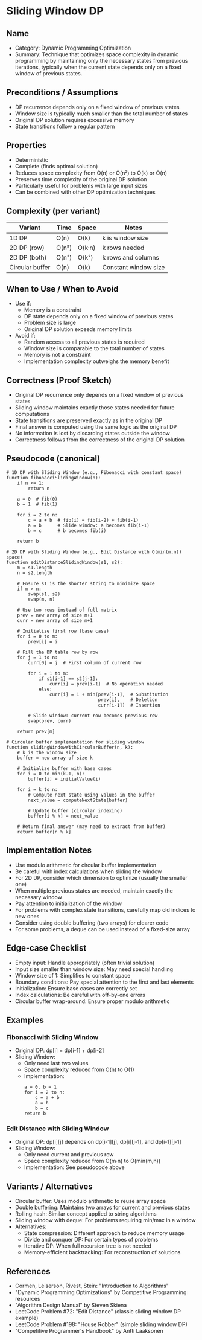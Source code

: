 # Sliding Window DP

## Name
- Category: Dynamic Programming Optimization
- Summary: Technique that optimizes space complexity in dynamic programming by maintaining only the necessary states from previous iterations, typically when the current state depends only on a fixed window of previous states.

## Preconditions / Assumptions
- DP recurrence depends only on a fixed window of previous states
- Window size is typically much smaller than the total number of states
- Original DP solution requires excessive memory
- State transitions follow a regular pattern

## Properties
- Deterministic
- Complete (finds optimal solution)
- Reduces space complexity from O(n) or O(n²) to O(k) or O(n)
- Preserves time complexity of the original DP solution
- Particularly useful for problems with large input sizes
- Can be combined with other DP optimization techniques

## Complexity (per variant)
| Variant | Time | Space | Notes |
|---|---|---|---|
| 1D DP | O(n) | O(k) | k is window size |
| 2D DP (row) | O(n²) | O(k·n) | k rows needed |
| 2D DP (both) | O(n²) | O(k²) | k rows and columns |
| Circular buffer | O(n) | O(k) | Constant window size |

## When to Use / When to Avoid
- Use if:
  - Memory is a constraint
  - DP state depends only on a fixed window of previous states
  - Problem size is large
  - Original DP solution exceeds memory limits
- Avoid if:
  - Random access to all previous states is required
  - Window size is comparable to the total number of states
  - Memory is not a constraint
  - Implementation complexity outweighs the memory benefit

## Correctness (Proof Sketch)
- Original DP recurrence only depends on a fixed window of previous states
- Sliding window maintains exactly those states needed for future computations
- State transitions are preserved exactly as in the original DP
- Final answer is computed using the same logic as the original DP
- No information is lost by discarding states outside the window
- Correctness follows from the correctness of the original DP solution

## Pseudocode (canonical)
```pseudo
# 1D DP with Sliding Window (e.g., Fibonacci with constant space)
function fibonacciSlidingWindow(n):
    if n <= 1:
        return n
    
    a = 0  # fib(0)
    b = 1  # fib(1)
    
    for i = 2 to n:
        c = a + b  # fib(i) = fib(i-2) + fib(i-1)
        a = b      # Slide window: a becomes fib(i-1)
        b = c      # b becomes fib(i)
    
    return b

# 2D DP with Sliding Window (e.g., Edit Distance with O(min(m,n)) space)
function editDistanceSlidingWindow(s1, s2):
    m = s1.length
    n = s2.length
    
    # Ensure s1 is the shorter string to minimize space
    if m > n:
        swap(s1, s2)
        swap(m, n)
    
    # Use two rows instead of full matrix
    prev = new array of size m+1
    curr = new array of size m+1
    
    # Initialize first row (base case)
    for i = 0 to m:
        prev[i] = i
    
    # Fill the DP table row by row
    for j = 1 to n:
        curr[0] = j  # First column of current row
        
        for i = 1 to m:
            if s1[i-1] == s2[j-1]:
                curr[i] = prev[i-1]  # No operation needed
            else:
                curr[i] = 1 + min(prev[i-1],  # Substitution
                                  prev[i],    # Deletion
                                  curr[i-1])  # Insertion
        
        # Slide window: current row becomes previous row
        swap(prev, curr)
    
    return prev[m]

# Circular buffer implementation for sliding window
function slidingWindowWithCircularBuffer(n, k):
    # k is the window size
    buffer = new array of size k
    
    # Initialize buffer with base cases
    for i = 0 to min(k-1, n):
        buffer[i] = initialValue(i)
    
    for i = k to n:
        # Compute next state using values in the buffer
        next_value = computeNextState(buffer)
        
        # Update buffer (circular indexing)
        buffer[i % k] = next_value
    
    # Return final answer (may need to extract from buffer)
    return buffer[n % k]
```

## Implementation Notes
- Use modulo arithmetic for circular buffer implementation
- Be careful with index calculations when sliding the window
- For 2D DP, consider which dimension to optimize (usually the smaller one)
- When multiple previous states are needed, maintain exactly the necessary window
- Pay attention to initialization of the window
- For problems with complex state transitions, carefully map old indices to new ones
- Consider using double buffering (two arrays) for clearer code
- For some problems, a deque can be used instead of a fixed-size array

## Edge-case Checklist
- Empty input: Handle appropriately (often trivial solution)
- Input size smaller than window size: May need special handling
- Window size of 1: Simplifies to constant space
- Boundary conditions: Pay special attention to the first and last elements
- Initialization: Ensure base cases are correctly set
- Index calculations: Be careful with off-by-one errors
- Circular buffer wrap-around: Ensure proper modulo arithmetic

## Examples
### Fibonacci with Sliding Window
- Original DP: dp[i] = dp[i-1] + dp[i-2]
- Sliding Window:
  - Only need last two values
  - Space complexity reduced from O(n) to O(1)
  - Implementation:
    ```
    a = 0, b = 1
    for i = 2 to n:
        c = a + b
        a = b
        b = c
    return b
    ```

### Edit Distance with Sliding Window
- Original DP: dp[i][j] depends on dp[i-1][j], dp[i][j-1], and dp[i-1][j-1]
- Sliding Window:
  - Only need current and previous row
  - Space complexity reduced from O(m·n) to O(min(m,n))
  - Implementation: See pseudocode above

## Variants / Alternatives
- Circular buffer: Uses modulo arithmetic to reuse array space
- Double buffering: Maintains two arrays for current and previous states
- Rolling hash: Similar concept applied to string algorithms
- Sliding window with deque: For problems requiring min/max in a window
- Alternatives:
  - State compression: Different approach to reduce memory usage
  - Divide and conquer DP: For certain types of problems
  - Iterative DP: When full recursion tree is not needed
  - Memory-efficient backtracking: For reconstruction of solutions

## References
- Cormen, Leiserson, Rivest, Stein: "Introduction to Algorithms"
- "Dynamic Programming Optimizations" by Competitive Programming resources
- "Algorithm Design Manual" by Steven Skiena
- LeetCode Problem #72: "Edit Distance" (classic sliding window DP example)
- LeetCode Problem #198: "House Robber" (simple sliding window DP)
- "Competitive Programmer's Handbook" by Antti Laaksonen 